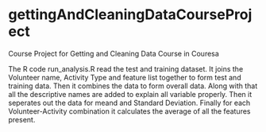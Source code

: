# gettingAndCleaningDataCourseProject
Course Project for Getting and Cleaning Data Course in Couresa

The R code  run_analysis.R read the test and training dataset. It joins the Volunteer name, Activity Type and feature list together to form test and training data. Then it combines the data to form overall data. Along with that all the descriptive names are added to explain all variable properly. Then it seperates out the data for meand and Standard Deviation. Finally for each Volunteer-Activity combination it calculates the average of all the features present.
